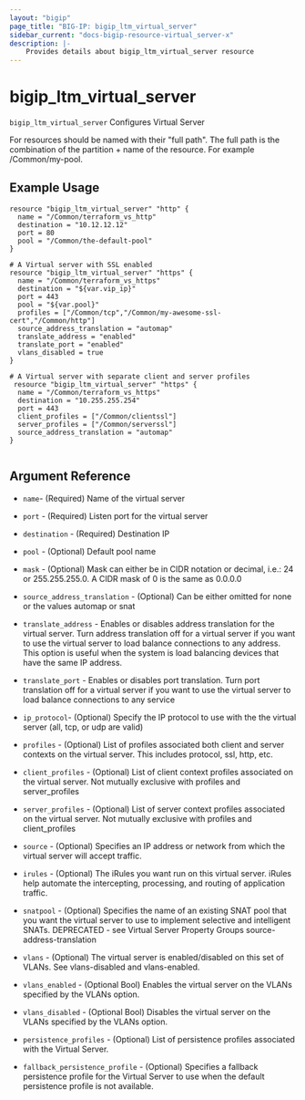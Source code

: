 ```yaml
---
layout: "bigip"
page_title: "BIG-IP: bigip_ltm_virtual_server"
sidebar_current: "docs-bigip-resource-virtual_server-x"
description: |-
    Provides details about bigip_ltm_virtual_server resource
---
```


# bigip\_ltm\_virtual\_server

`bigip_ltm_virtual_server` Configures Virtual Server

For resources should be named with their "full path". The full path is the combination of the partition + name of the resource. For example /Common/my-pool.


## Example Usage


```hcl
resource "bigip_ltm_virtual_server" "http" {
  name = "/Common/terraform_vs_http"
  destination = "10.12.12.12"
  port = 80
  pool = "/Common/the-default-pool"
}

# A Virtual server with SSL enabled
resource "bigip_ltm_virtual_server" "https" {
  name = "/Common/terraform_vs_https"
  destination = "${var.vip_ip}"
  port = 443
  pool = "${var.pool}"
  profiles = ["/Common/tcp","/Common/my-awesome-ssl-cert","/Common/http"]
  source_address_translation = "automap"
  translate_address = "enabled"
  translate_port = "enabled"
  vlans_disabled = true
}

# A Virtual server with separate client and server profiles
 resource "bigip_ltm_virtual_server" "https" {
  name = "/Common/terraform_vs_https"
  destination = "10.255.255.254"
  port = 443
  client_profiles = ["/Common/clientssl"]
  server_profiles = ["/Common/serverssl"]
  source_address_translation = "automap"
}


```      

## Argument Reference


* `name`- (Required) Name of the virtual server

* `port` - (Required) Listen port for the virtual server

* `destination` - (Required) Destination IP

* `pool` - (Optional) Default pool name

* `mask` - (Optional) Mask can either be in CIDR notation or decimal, i.e.: 24 or 255.255.255.0. A CIDR mask of 0 is the same as 0.0.0.0

* `source_address_translation` - (Optional) Can be either omitted for none or the values automap or snat

* `translate_address` - Enables or disables address translation for the virtual server. Turn address translation off for a virtual server if you want to use the virtual server to load balance connections to any address. This option is useful when the system is load balancing devices that have the same IP address.

* `translate_port` - Enables or disables port translation. Turn port translation off for a virtual server if you want to use the virtual server to load balance connections to any service

* `ip_protocol`- (Optional) Specify the IP protocol to use with the the virtual server (all, tcp, or udp are valid)

* `profiles` - (Optional) List of profiles associated both client and server contexts on the virtual server. This includes protocol, ssl, http, etc.

* `client_profiles` - (Optional) List of client context profiles associated on the virtual server. Not mutually exclusive with profiles and server_profiles

* `server_profiles` - (Optional) List of server context profiles associated on the virtual server. Not mutually exclusive with profiles and client_profiles

* `source` -  (Optional) Specifies an IP address or network from which the virtual server will accept traffic.

* `irules` - (Optional) The iRules you want run on this virtual server. iRules help automate the intercepting, processing, and routing of application traffic.

* `snatpool` - (Optional) Specifies the name of an existing SNAT pool that you want the virtual server to use to implement selective and intelligent SNATs. DEPRECATED - see Virtual Server Property Groups source-address-translation

* `vlans` - (Optional) The virtual server is enabled/disabled on this set of VLANs. See vlans-disabled and vlans-enabled.

* `vlans_enabled` - (Optional Bool) Enables the virtual server on the VLANs specified by the VLANs option.

* `vlans_disabled` - (Optional Bool) Disables the virtual server on the VLANs specified by the VLANs option.

* `persistence_profiles` - (Optional) List of persistence profiles associated with the Virtual Server.

* `fallback_persistence_profile` - (Optional) Specifies a fallback persistence profile for the Virtual Server to use when the default persistence profile is not available.
